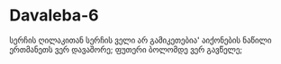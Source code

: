 # Davaleba-6

სერჩის ღილაკითან სერჩის ველი არ გამიკეთებია'
აიქონების ნაწილი ერთმანეთს ვერ დავაშორე;
ფუთერი ბოლომდე ვერ გავწელე;
